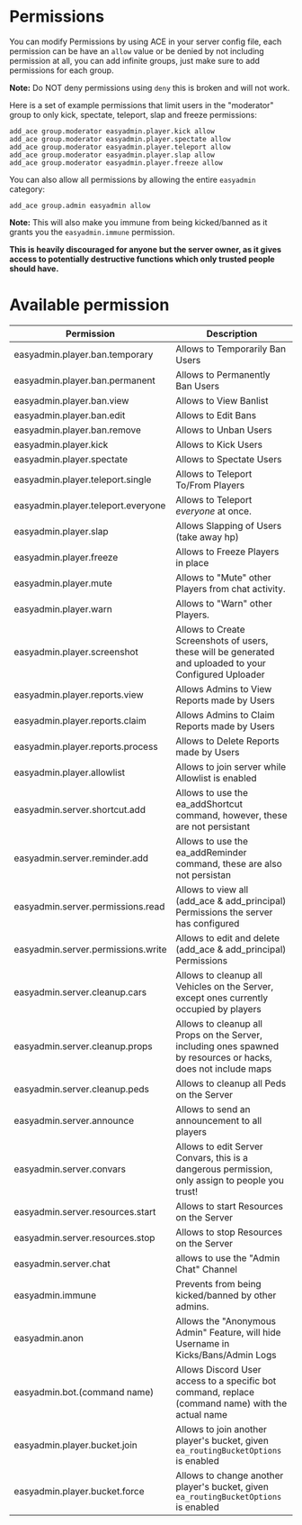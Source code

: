 # Permissions


You can modify Permissions by using ACE in your server config file, each permission can be have an `allow` value or be denied by not including permission at all, you can add infinite groups, just make sure to add permissions for each group. 

**Note:** Do NOT deny permissions using `deny` this is broken and will not work.

Here is a set of example permissions that limit users in the "moderator" group to only kick, spectate, teleport, slap and freeze permissions:
```
add_ace group.moderator easyadmin.player.kick allow
add_ace group.moderator easyadmin.player.spectate allow
add_ace group.moderator easyadmin.player.teleport allow
add_ace group.moderator easyadmin.player.slap allow
add_ace group.moderator easyadmin.player.freeze allow
```

You can also allow all permissions by allowing the entire `easyadmin` category:

```
add_ace group.admin easyadmin allow
```

**Note:** This will also make you immune from being kicked/banned as it grants you the `easyadmin.immune` permission.

**This is heavily discouraged for anyone but the server owner, as it gives access to potentially destructive functions which only trusted people should have.**




# Available permission

|         Permission          |                                                  Description                                                   |
|-----------------------------|----------------------------------------------------------------------------------------------------------------|
| easyadmin.player.ban.temporary | Allows to Temporarily Ban Users |
| easyadmin.player.ban.permanent | Allows to Permanently Ban Users |
| easyadmin.player.ban.view | Allows to View Banlist |
| easyadmin.player.ban.edit | Allows to Edit Bans |
| easyadmin.player.ban.remove | Allows to Unban Users |
| easyadmin.player.kick | Allows to Kick Users |
| easyadmin.player.spectate | Allows to Spectate Users |
| easyadmin.player.teleport.single | Allows to Teleport To/From Players |
| easyadmin.player.teleport.everyone | Allows to Teleport *everyone* at once. |
| easyadmin.player.slap | Allows Slapping of Users (take away hp) |
| easyadmin.player.freeze | Allows to Freeze Players in place |
| easyadmin.player.mute | Allows to "Mute" other Players from chat activity. |
| easyadmin.player.warn | Allows to "Warn" other Players. |
| easyadmin.player.screenshot | Allows to Create Screenshots of users, these will be generated and uploaded to your Configured Uploader |
| easyadmin.player.reports.view | Allows Admins to View Reports made by Users |
| easyadmin.player.reports.claim | Allows Admins to Claim Reports made by Users |
| easyadmin.player.reports.process | Allows to Delete Reports made by Users |
| easyadmin.player.allowlist | Allows to join server while Allowlist is enabled |
| easyadmin.server.shortcut.add | Allows to use the ea_addShortcut command, however, these are not persistant |
| easyadmin.server.reminder.add | Allows to use the ea_addReminder command, these are also not persistan |
| easyadmin.server.permissions.read | Allows to view all (add_ace & add_principal) Permissions the server has configured |
| easyadmin.server.permissions.write | Allows to edit and delete (add_ace & add_principal) Permissions |
| easyadmin.server.cleanup.cars | Allows to cleanup all Vehicles on the Server, except ones currently occupied by players |
| easyadmin.server.cleanup.props | Allows to cleanup all Props on the Server, including ones spawned by resources or hacks, does not include maps |
| easyadmin.server.cleanup.peds | Allows to cleanup all Peds on the Server |
| easyadmin.server.announce | Allows to send an announcement to all players |
| easyadmin.server.convars | Allows to edit Server Convars, this is a dangerous permission, only assign to people you trust! |
| easyadmin.server.resources.start | Allows to start Resources on the Server |
| easyadmin.server.resources.stop | Allows to stop Resources on the Server |
| easyadmin.server.chat | allows to use the "Admin Chat" Channel |
| easyadmin.immune | Prevents from being kicked/banned by other admins. |
| easyadmin.anon | Allows the "Anonymous Admin" Feature, will hide Username in Kicks/Bans/Admin Logs |
| easyadmin.bot.(command name) | Allows Discord User access to a specific bot command, replace (command name) with the actual name |
| easyadmin.player.bucket.join | Allows to join another player's bucket, given `ea_routingBucketOptions` is enabled |
| easyadmin.player.bucket.force | Allows to change another player's bucket, given `ea_routingBucketOptions` is enabled |